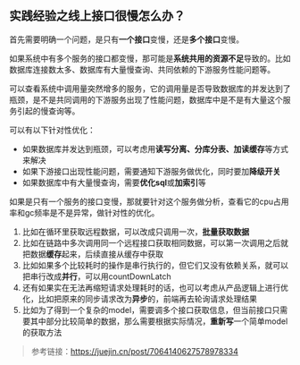 ## 实践经验之线上接口很慢怎么办？

首先需要明确一个问题，是只有**一个接口**变慢，还是**多个接口**变慢。

如果系统中有多个服务的接口都变慢，那可能是**系统共用的资源不足**导致的。比如数据库连接数太多、数据库有大量慢查询、共同依赖的下游服务性能问题等。

可以查看系统中调用量突然增多的服务，它的调用量是否导致数据库的并发达到了瓶颈，是不是共同调用的下游服务出现了性能问题，数据库中是不是有大量这个服务引起的慢查询等。

可以有以下针对性优化：

- 如果数据库并发达到瓶颈，可以考虑用**读写分离、分库分表、加读缓存**等方式来解决
- 如果下游接口出现性能问题，需要通知下游服务做优化，同时要加**降级开关**
- 如果数据库中有大量慢查询，需要**优化sql**或**加索引**等

如果是只有一个服务的接口变慢，那就要针对这个服务做分析，查看它的cpu占用率和gc频率是不是异常，做针对性的优化。

1. 比如在循环里获取远程数据，可以改成只调用一次，**批量获取数据**
2. 比如在链路中多次调用同一个远程接口获取相同数据，可以第一次调用之后就把数据**缓存**起来，后续直接从缓存中获取
3. 比如如果多个比较耗时的操作是串行执行的，但它们又没有依赖关系，就可以把串行改成**并行**，可以用countDownLatch
4. 还有如果实在无法再缩短请求处理耗时的话，也可以考虑从产品逻辑上进行优化，比如把原来的同步请求改为**异步**的，前端再去轮询请求处理结果
5. 比如为了得到一个复杂的model，需要调多个接口获取信息，但当前接口只需要其中部分比较简单的数据，那么需要根据实际情况，**重新写**一个简单model的获取方法



> 参考链接：https://juejin.cn/post/7064140627578978334
